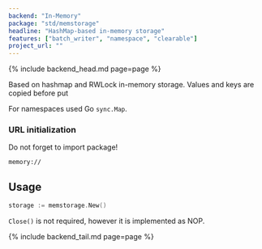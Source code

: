 ```yaml
---
backend: "In-Memory"
package: "std/memstorage"
headline: "HashMap-based in-memory storage"
features: ["batch_writer", "namespace", "clearable"]
project_url: ""
---
```

{% include backend_head.md page=page %}

Based on hashmap and RWLock in-memory storage. Values and keys are copied before put

For namespaces used Go `sync.Map`.

### URL initialization

Do not forget to import package!

`memory://`

## Usage

```go
storage := memstorage.New()
```

`Close()` is not required, however it is implemented as NOP.

{% include backend_tail.md page=page %}

